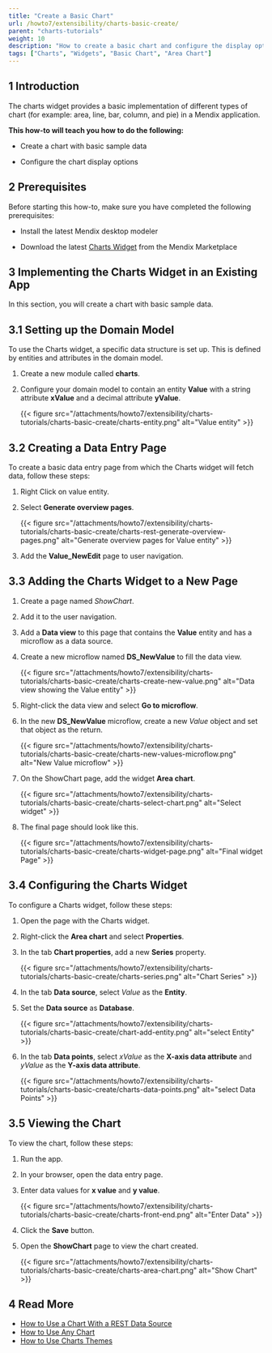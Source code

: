 ```yaml
---
title: "Create a Basic Chart"
url: /howto7/extensibility/charts-basic-create/
parent: "charts-tutorials"
weight: 10
description: "How to create a basic chart and configure the display options"
tags: ["Charts", "Widgets", "Basic Chart", "Area Chart"]
---
```


## 1 Introduction

The charts widget provides a basic implementation of different types of chart (for example: area, line, bar, column, and pie) in a Mendix application.

**This how-to will teach you how to do the following:**

* Create a chart with basic sample data

* Configure the chart display options

## 2 Prerequisites

Before starting this how-to, make sure you have completed the following prerequisites:

* Install the latest Mendix desktop modeler

* Download the latest [Charts Widget](/appstore/widgets/charts/) from the Mendix Marketplace

## 3 Implementing the Charts Widget in an Existing App

In this section, you will create a chart with basic sample data.

## 3.1 Setting up the Domain Model

To use the Charts widget, a specific data structure is set up. This is defined by entities and attributes in the domain model.

1. Create a new module called **charts**.

2. Configure your domain model to contain an entity **Value** with a string attribute **xValue** and a decimal attribute **yValue**.

    {{< figure src="/attachments/howto7/extensibility/charts-tutorials/charts-basic-create/charts-entity.png" alt="Value entity" >}}

## 3.2 Creating a Data Entry Page

To create a basic data entry page from which the Charts widget will fetch data, follow these steps:

1. Right Click on value entity.

2. Select **Generate overview pages**.

    {{< figure src="/attachments/howto7/extensibility/charts-tutorials/charts-basic-create/charts-rest-generate-overview-pages.png" alt="Generate overview pages for Value entity" >}}

3. Add the **Value_NewEdit** page to user navigation.

## 3.3 Adding the Charts Widget to a New Page

1. Create a page named *ShowChart*.

2. Add it to the user navigation.

3. Add a **Data view** to this page that contains the **Value** entity and has a microflow as a data source.

4. Create a new microflow named **DS_NewValue** to fill the data view.

    {{< figure src="/attachments/howto7/extensibility/charts-tutorials/charts-basic-create/charts-create-new-value.png" alt="Data view showing the Value entity" >}}

5. Right-click the data view and select **Go to microflow**.

6. In the new **DS_NewValue** microflow, create a new *Value* object and set that object as the return.

    {{< figure src="/attachments/howto7/extensibility/charts-tutorials/charts-basic-create/charts-new-values-microflow.png" alt="New Value microflow" >}}

7. On the ShowChart page, add the widget **Area chart**.

    {{< figure src="/attachments/howto7/extensibility/charts-tutorials/charts-basic-create/charts-select-chart.png" alt="Select widget" >}}

8. The final page should look like this.

    {{< figure src="/attachments/howto7/extensibility/charts-tutorials/charts-basic-create/charts-widget-page.png" alt="Final widget Page" >}}

## 3.4 Configuring the Charts Widget

To configure a Charts widget, follow these steps:

1. Open the page with the Charts widget.

2. Right-click the **Area chart** and select **Properties**.

3. In the tab **Chart properties**, add a new **Series** property.

    {{< figure src="/attachments/howto7/extensibility/charts-tutorials/charts-basic-create/charts-series.png" alt="Chart Series" >}}

4. In the tab **Data source**, select *Value* as the **Entity**.

5. Set the **Data source** as **Database**.

    {{< figure src="/attachments/howto7/extensibility/charts-tutorials/charts-basic-create/chart-add-entity.png" alt="select Entity" >}}

6. In the tab **Data points**, select *xValue* as the **X-axis data attribute** and *yValue* as the **Y-axis data attribute**.

    {{< figure src="/attachments/howto7/extensibility/charts-tutorials/charts-basic-create/charts-data-points.png" alt="select Data Points" >}}

## 3.5 Viewing the Chart

To view the chart, follow these steps:

1. Run the app.

2. In your browser, open the data entry page.

3. Enter data values for **x value** and **y value**.

    {{< figure src="/attachments/howto7/extensibility/charts-tutorials/charts-basic-create/charts-front-end.png" alt="Enter Data" >}}

4. Click the **Save** button.

5. Open the **ShowChart** page to view the chart created.

    {{< figure src="/attachments/howto7/extensibility/charts-tutorials/charts-basic-create/charts-area-chart.png" alt="Show Chart" >}}

## 4 Read More

* [How to Use a Chart With a REST Data Source](/howto7/extensibility/charts-basic-rest/)
* [How to Use Any Chart](/howto7/extensibility/charts-any-usage/)
* [How to Use Charts Themes](/howto7/extensibility/charts-theme/)

